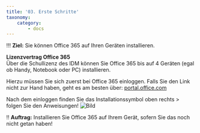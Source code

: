 ```yaml
---
title: '03. Erste Schritte'
taxonomy:
    category:
        - docs
---
```


!!! **Ziel:** Sie können Office 365 auf Ihren Geräten installieren.

**Lizenzvertrag Office 365**<br>
Über die Schullizenz des IDM können Sie Office 365 bis auf 4 Geräten (egal ob Handy, Notebook oder PC) installieren.

Hierzu müssen Sie sich zuerst bei Office 365 einloggen. Falls Sie den Link nicht zur Hand haben, geht es am besten über: [portal.office.com](https://portal.office.com)

Nach dem einloggen finden Sie das Installationssymbol oben rechts > folgen Sie den Anweisungen!
![Bild](http://tacamo.ch/byod/resources/365_inst.jpg)

!! **Auftrag:** Installieren Sie Office 365 auf Ihrem Gerät, sofern Sie das noch nicht getan haben!

